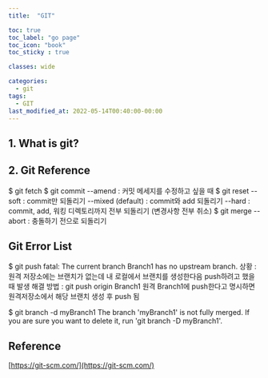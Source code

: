 ```yaml
---
title:  "GIT"

toc: true
toc_label: "go page"
toc_icon: "book"
toc_sticky : true

classes: wide

categories:
  - git
tags:
  - GIT
last_modified_at: 2022-05-14T00:40:00-00:00
---
```


## 1. What is git?



## 2. Git Reference
$ git fetch
$ git commit --amend : 커밋 메세지를 수정하고 싶을 때
$ git reset 
    --soft  : commit만 되돌리기
    --mixed (default) : commit와 add 되돌리기
    --hard : commit, add, 워킹 디렉토리까지 전부 되돌리기 (변경사항 전부 취소)
$ git merge --abort : 충돌하기 전으로 되돌리기


## Git Error List
$ git push fatal: The current branch Branch1 has no upstream branch.
상황 : 원격 저장소에는 브랜치가 없는데 내 로컬에서 브랜치를 생성한다음 push하려고 했을 때 발생
해결 방법 : git push origin Branch1 원격 Branch1에 push한다고 명시하면 원격저장소에서 해당 브랜치 생성 후 push 됨

$ git branch -d myBranch1 
The branch 'myBranch1' is not fully merged.
If you are sure you want to delete it, run 'git branch -D myBranch1'.


## Reference
[https://git-scm.com/](https://git-scm.com/)        



